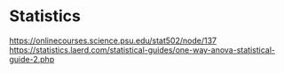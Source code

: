 # Statistics
https://onlinecourses.science.psu.edu/stat502/node/137
https://statistics.laerd.com/statistical-guides/one-way-anova-statistical-guide-2.php

